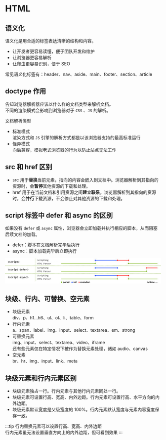 # HTML

## 语义化

语义化是用合适的标签表达清晰的结构和内容。

- 让开发者更容易读懂，便于团队开发和维护
- 让浏览器更容易解析
- 让爬虫更容易识别，便于 SEO

常见语义化标签有：header、nav、aside、main、footer、section、article

## doctype 作用

告知浏览器解析器应该以什么样的文档类型来解析文档。  
不同的渲染模式会影响到浏览器对于 `CSS` 、`JS` 的解析。

文档解析类型

- 标准模式  
  渲染方式和 `JS` 引擎的解析方式都是以该浏览器支持的最高标准运行
- 怪异模式  
  向后兼容，模拟老式浏览器的行为以防止站点无法工作

## src 和 href 区别

- src 用于**替换**当前元素，指向的内容会嵌入到文档中。浏览器解析到其指向的资源时，会**暂停**其他资源的下载和处理。
- href 用于在当前文档和引用资源之间**建立联系**。浏览器解析到其指向的资源时，会**并行**下载资源，不会停止对其他资源的下载和处理。

## script 标签中 defer 和 async 的区别

如果没有 `defer` 或 `async` 属性，浏览器会立即加载并执行相应的脚本，从而阻塞后续文档的加载。

- defer：脚本在文档解析完毕后执行
- async：脚本加载完毕后立即执⾏

![async_script](https://raw.githubusercontent.com/Vsnoy/PicGo/main/VuePress/async_script.png)

## 块级、行内、可替换、空元素

- 块级元素  
  div、p、h1...h6、ul、ol、li、table、form
- 行内元素  
  a、span、label、img、input、select、textarea、em、strong
- 可替换元素  
  img、input、select、textarea、video、iframe  
  还有些元素仅在特定情况下被作为替换元素处理，诸如 audio、canvas
- 空元素  
  br、hr、img、input、link、meta

## 块级元素和行内元素区别

- 块级元素独占一行。行内元素与其他行内元素同处一行。
- 块级元素可设置行高、宽高、内外边距。行内元素可设置行高、水平方向的内外边距。  
- 块级元素默认宽度是父级宽度的 100%。行内元素默认宽度与元素内容宽度保存一致。

:::tip
行内替换元素可以设置行高、宽高、内外边距  
行内元素虽无法设置垂直方向上的内外边距，但可看到效果
:::
